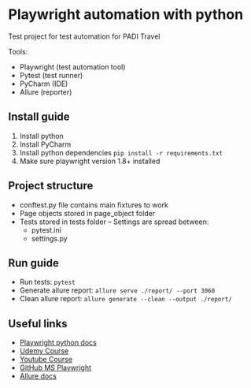 # Playwright automation with python
Test project for test automation for PADI Travel

Tools:
- Playwright (test automation tool)
- Pytest (test runner)
- PyCharm (IDE)
- Allure (reporter)

## Install guide
1. Install python
2. Install PyCharm
3. Install python dependencies `pip install -r requirements.txt`
4. Make sure playwright version 1.8+ installed

## Project structure
- conftest.py file contains main fixtures to work
- Page objects stored in page_object folder
- Tests stored in tests folder
– Settings are spread between:
  - pytest.ini
  - settings.py

## Run guide
- Run tests: `pytest`
- Generate allure report: `allure serve ./report/ --port 3060`
- Clean allure report: `allure generate --clean --output ./report/`

## Useful links
- [Playwright python docs](https://playwright.dev/python/)
- [Udemy Course](https://www.udemy.com/course/test-automation-with-playwright-and-python/)
- [Youtube Course](https://www.youtube.com/playlist?list=PLGE9K4YL_ywj4F7cSA4oDptnqTmyS7hZp)
- [GitHub MS Playwright](https://github.com/microsoft/playwright-python)
- [Allure docs](https://docs.qameta.io/allure/)



